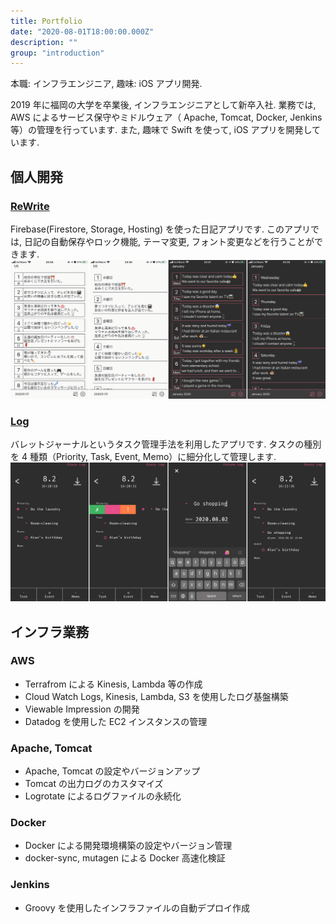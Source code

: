 ```yaml
---
title: Portfolio
date: "2020-08-01T18:00:00.000Z"
description: ""
group: "introduction"
---
```


本職: インフラエンジニア, 趣味: iOS アプリ開発.

2019 年に福岡の大学を卒業後, インフラエンジニアとして新卒入社.
業務では, AWS によるサービス保守やミドルウェア（ Apache, Tomcat, Docker, Jenkins 等）の管理を行っています.
また, 趣味で Swift を使って, iOS アプリを開発しています.

## 個人開発

### [ReWrite](https://apps.apple.com/jp/app/id1505143601)

Firebase(Firestore, Storage, Hosting) を使った日記アプリです.
このアプリでは, 日記の自動保存やロック機能, テーマ変更, フォント変更などを行うことができます.
![ReWrite](../../assets/ReWrite_Preview.png)

### [Log](https://apps.apple.com/jp/app/id1469767260)

バレットジャーナルというタスク管理手法を利用したアプリです.
タスクの種別を 4 種類（Priority, Task, Event, Memo）に細分化して管理します.
![Log](../../assets/Log_Preview.png)

## インフラ業務

### AWS

- Terrafrom による Kinesis, Lambda 等の作成
- Cloud Watch Logs, Kinesis, Lambda, S3 を使用したログ基盤構築
- Viewable Impression の開発
- Datadog を使用した EC2 インスタンスの管理

### Apache, Tomcat

- Apache, Tomcat の設定やバージョンアップ
- Tomcat の出力ログのカスタマイズ
- Logrotate によるログファイルの永続化

### Docker

- Docker による開発環境構築の設定やバージョン管理
- docker-sync, mutagen による Docker 高速化検証

### Jenkins

- Groovy を使用したインフラファイルの自動デプロイ作成
